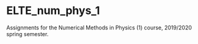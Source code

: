 # ELTE_num_phys_1
Assignments for the Numerical Methods in Physics (1) course, 2019/2020 spring semester.
